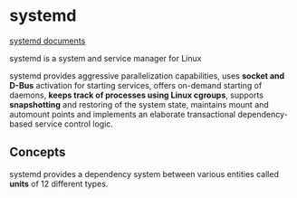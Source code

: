 systemd
=======

[systemd documents][1]

systemd is a system and service manager for Linux

systemd provides aggressive parallelization capabilities, uses **socket and D-Bus** activation for starting services, offers on-demand starting of daemons, **keeps track of processes using Linux cgroups**, supports **snapshotting** and restoring of the system state, maintains mount and automount points and implements an elaborate transactional dependency-based service control logic.

[1]: http://0pointer.de/blog/projects/systemd-docs.html


Concepts
--------
systemd provides a dependency system between various entities called **units** of 12 different types.
